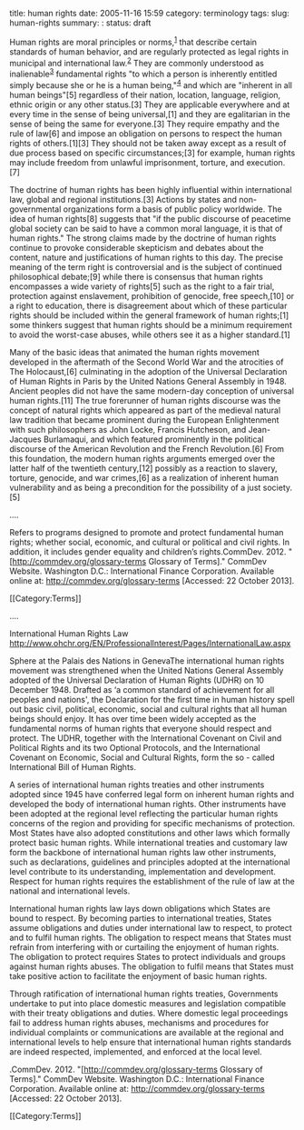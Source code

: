 title: human rights
date: 2005-11-16 15:59
category: terminology
tags:
slug: human-rights
summary: :
status: draft

<!--
summary:
-->

<!--
annex5_glossary_doc-a.md

human rights: Rights (for instance, the right to health, education, shelter, employment, property, food, freedom of expression and movement) that are believed to belong to every human being regardless of legal jurisdiction, and likewise other localizing factors, such as ethnicity and nationality.  The UN Universal Declaration of Human Rights sets the global standard for minimum levels of legal, civil and political freedom.

-->


Human rights are moral principles or norms,<sup>[1](http://plato.stanford.edu/entries/rights-human/ "James Nickel, with assistance from Thomas Pogge, M.B.E. Smith, and Leif Wenar, December 13, 2013, Stanford Encyclopedia of Philosophy, Human Rights")</sup> that describe certain standards of human behavior, and are regularly protected as legal rights in municipal and international law.<sup>[2](http://plato.stanford.edu/entries/rights-human/ "Nickel 2010")</sup> They are commonly understood as inalienable<sup>[3](# "The United Nations, Office of the High Commissioner of Human Rights, What are human rights? The United Nations, Office of the High Commissioner of Human Rights, What are human rights?, Retrieved August 14, 2014")</sup> fundamental rights "to which a person is inherently entitled simply because she or he is a human being,"<sup>[4](http://www.hrea.org/erc/Library/display_doc.php?url=http%3A%2F%2Fwww.hrc.upeace.org%2Ffiles%2Fhuman%2520rights%2520reference%2520handbook.pdf&external=N "Sepúlveda et al. 2004, p. 3")</sup> and which are "inherent in all human beings"[5] regardless of their nation, location, language, religion, ethnic origin or any other status.[3] They are applicable everywhere and at every time in the sense of being universal,[1] and they are egalitarian in the sense of being the same for everyone.[3] They require empathy and the rule of law[6] and impose an obligation on persons to respect the human rights of others.[1][3] They should not be taken away except as a result of due process based on specific circumstances;[3] for example, human rights may include freedom from unlawful imprisonment, torture, and execution.[7]

The doctrine of human rights has been highly influential within international law, global and regional institutions.[3] Actions by states and non-governmental organizations form a basis of public policy worldwide. The idea of human rights[8] suggests that "if the public discourse of peacetime global society can be said to have a common moral language, it is that of human rights." The strong claims made by the doctrine of human rights continue to provoke considerable skepticism and debates about the content, nature and justifications of human rights to this day. The precise meaning of the term right is controversial and is the subject of continued philosophical debate;[9] while there is consensus that human rights encompasses a wide variety of rights[5] such as the right to a fair trial, protection against enslavement, prohibition of genocide, free speech,[10] or a right to education, there is disagreement about which of these particular rights should be included within the general framework of human rights;[1] some thinkers suggest that human rights should be a minimum requirement to avoid the worst-case abuses, while others see it as a higher standard.[1]

Many of the basic ideas that animated the human rights movement developed in the aftermath of the Second World War and the atrocities of The Holocaust,[6] culminating in the adoption of the Universal Declaration of Human Rights in Paris by the United Nations General Assembly in 1948. Ancient peoples did not have the same modern-day conception of universal human rights.[11] The true forerunner of human rights discourse was the concept of natural rights which appeared as part of the medieval natural law tradition that became prominent during the European Enlightenment with such philosophers as John Locke, Francis Hutcheson, and Jean-Jacques Burlamaqui, and which featured prominently in the political discourse of the American Revolution and the French Revolution.[6] From this foundation, the modern human rights arguments emerged over the latter half of the twentieth century,[12] possibly as a reaction to slavery, torture, genocide, and war crimes,[6] as a realization of inherent human vulnerability and as being a precondition for the possibility of a just society.[5]




....

Refers to programs designed to promote and protect fundamental human rights; whether social, economic, and cultural or political and civil rights. In addition, it includes gender equality and children’s rights.<ref>CommDev. 2012. "[http://commdev.org/glossary-terms Glossary of Terms]." CommDev Website. Washington D.C.: International Finance Corporation. Available online at: http://commdev.org/glossary-terms [Accessed: 22 October 2013].</ref>

<references/>
[[Category:Terms]]



....

International Human Rights Law
http://www.ohchr.org/EN/ProfessionalInterest/Pages/InternationalLaw.aspx

Sphere at the Palais des Nations in GenevaThe international human rights movement was strengthened when the United Nations General Assembly adopted of the Universal Declaration of Human Rights (UDHR) on 10 December 1948. Drafted as ‘a common standard of achievement for all peoples and nations', the Declaration for the first time in human history spell out basic civil, political, economic, social and cultural rights that all human beings should enjoy. It has over time been widely accepted as the fundamental norms of human rights that everyone should respect and protect. The UDHR, together with the International Covenant on Civil and Political Rights and its two Optional Protocols, and the International Covenant on Economic, Social and Cultural Rights, form the so - called International Bill of Human Rights.

A series of international human rights treaties and other instruments adopted since 1945 have conferred legal form on inherent human rights and developed the body of international human rights. Other instruments have been adopted at the regional level reflecting the particular human rights concerns of the region and providing for specific mechanisms of protection. Most States have also adopted constitutions and other laws which formally protect basic human rights. While international treaties and customary law form the backbone of international human rights law other instruments, such as declarations, guidelines and principles adopted at the international level contribute to its understanding, implementation and development. Respect for human rights requires the establishment of the rule of law at the national and international levels.

International human rights law lays down obligations which States are bound to respect. By becoming parties to international treaties, States assume obligations and duties under international law to respect, to protect and to fulfil human rights. The obligation to respect means that States must refrain from interfering with or curtailing the enjoyment of human rights. The obligation to protect requires States to protect individuals and groups against human rights abuses. The obligation to fulfil means that States must take positive action to facilitate the enjoyment of basic human rights.

Through ratification of international human rights treaties, Governments undertake to put into place domestic measures and legislation compatible with their treaty obligations and duties. Where domestic legal proceedings fail to address human rights abuses, mechanisms and procedures for individual complaints or communications are available at the regional and international levels to help ensure that international human rights standards are indeed respected, implemented, and enforced at the local level.


.<ref>CommDev. 2012. "[http://commdev.org/glossary-terms Glossary of Terms]." CommDev Website. Washington D.C.: International Finance Corporation. Available online at: http://commdev.org/glossary-terms [Accessed: 22 October 2013].</ref>

<references/>
[[Category:Terms]]

